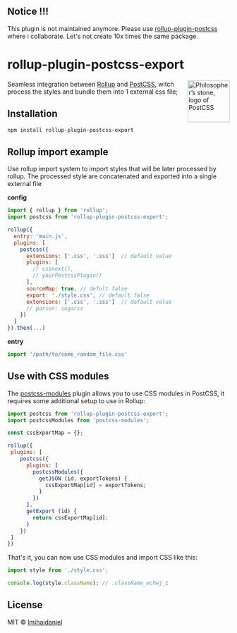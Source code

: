 ## Notice !!!

This plugin is not maintained anymore. Please use [rollup-plugin-postcss](https://github.com/egoist/rollup-plugin-postcss) where i collaborate. Let's not create 10x times the same package.

# rollup-plugin-postcss-export

<img align="right" width="95" height="95"
     title="Philosopher’s stone, logo of PostCSS"
     src="http://postcss.github.io/postcss/logo.svg">

Seamless integration between [Rollup](https://github.com/rollup/rollup) and [PostCSS](https://github.com/postcss/postcss), witch process the styles and bundle them into 1 external css file;


## Installation

```bash
npm install rollup-plugin-postcss-export
```

## Rollup import example

Use rollup import system to import styles that will be later processed by rollup. The processed style are concatenated and exported into a single external file

**config**

```javascript
import { rollup } from 'rollup';
import postcss from 'rollup-plugin-postcss-export';

rollup({
  entry: 'main.js',
  plugins: [
    postcss({
      extensions: ['.css', '.sss']  // default value
      plugins: [
        // cssnext(),
        // yourPostcssPlugin()
      ],
      sourceMap: true, // defult false
      export: './style.css', // default false
      extensions: ['.css', '.sss']  // default value
      // parser: sugarss
    })
  ]
}).then(...)
```

**entry**

```javascript
import '/path/to/some_random_file.css'
```

## Use with CSS modules

The [postcss-modules](https://github.com/css-modules/postcss-modules) plugin allows you to use CSS modules in PostCSS, it requires some additional setup to use in Rollup:

```js
import postcss from 'rollup-plugin-postcss-export';
import postcssModules from 'postcss-modules';

const cssExportMap = {};

rollup({
 plugins: [
    postcss({
      plugins: [
        postcssModules({
          getJSON (id, exportTokens) {
            cssExportMap[id] = exportTokens;
          }
        })
      ],
      getExport (id) {
        return cssExportMap[id];
      }
    })
 ]
})
```

That's it, you can now use CSS modules and import CSS like this:

```js
import style from './style.css';

console.log(style.className); // .className_echwj_1
```

## License

MIT &copy; [lmihaidaniel](https://github.com/lmihaidaniel)
